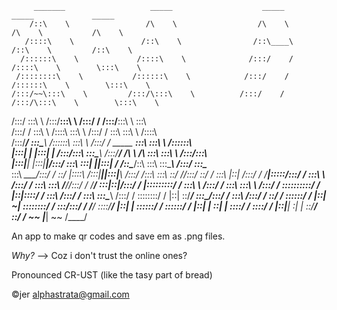 
         _______                   _____                    _____                    _____             _____
        /::\    \                 /\    \                  /\    \                  /\    \           /\    \
       /::::\    \               /::\    \                /::\____\                /::\    \         /::\    \
      /::::::\    \             /::::\    \              /:::/    /               /::::\    \        \:::\    \
     /::::::::\    \           /::::::\    \            /:::/    /               /::::::\    \        \:::\    \
    /:::/~~\:::\    \         /:::/\:::\    \          /:::/    /               /:::/\:::\    \        \:::\    \
   /:::/    \:::\    \       /:::/__\:::\    \        /:::/    /               /:::/__\:::\    \        \:::\    \
  /:::/    / \:::\    \     /::::\   \:::\    \      /:::/    /                \:::\   \:::\    \       /::::\    \
 /:::/____/   \:::\____\   /::::::\   \:::\    \    /:::/    /      _____    ___\:::\   \:::\    \     /::::::\    \
|:::|    |     |:::|    | /:::/\:::\   \:::\____\  /:::/____/      /\    \  /\   \:::\   \:::\    \   /:::/\:::\    \
|:::|____|     |:::|____|/:::/  \:::\   \:::|    ||:::|    /      /::\____\/::\   \:::\   \:::\____\ /:::/  \:::\____\
 \:::\   _\___/:::/    / \::/   |::::\  /:::|____||:::|____\     /:::/    /\:::\   \:::\   \::/    //:::/    \::/    /
  \:::\ |::| /:::/    /   \/____|:::::\/:::/    /  \:::\    \   /:::/    /  \:::\   \:::\   \/____//:::/    / \/____/
   \:::\|::|/:::/    /          |:::::::::/    /    \:::\    \ /:::/    /    \:::\   \:::\    \   /:::/    /
    \::::::::::/    /           |::|\::::/    /      \:::\    /:::/    /      \:::\   \:::\____\ /:::/    /
     \::::::::/    /            |::| \::/____/        \:::\__/:::/    /        \:::\  /:::/    / \::/    /
      \::::::/    /             |::|  ~|               \::::::::/    /          \:::\/:::/    /   \/____/
       \::::/____/              |::|   |                \::::::/    /            \::::::/    /
        |::|    |               \::|   |                 \::::/    /              \::::/    /
        |::|____|                \:|   |                  \::/____/                \::/    /
         ~~                       \|___|                   ~~                       \/____/


An app to make qr codes and save em as .png files.

_Why?_ --> Coz i don't trust the online ones?

Pronounced CR-UST (like the tasy part of bread)

©jer <alphastrata@gmail.com>
 

